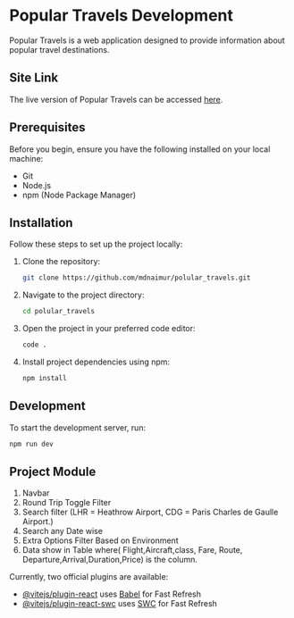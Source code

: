 # Popular Travels Development

Popular Travels is a web application designed to provide information about popular travel destinations.

## Site Link

The live version of Popular Travels can be accessed [here](https://populartravel12345.netlify.app/).

## Prerequisites

Before you begin, ensure you have the following installed on your local machine:

- Git
- Node.js
- npm (Node Package Manager)

## Installation

Follow these steps to set up the project locally:

1. Clone the repository:

   ```bash
   git clone https://github.com/mdnaimur/polular_travels.git
   ```

2. Navigate to the project directory:

   ```bash
   cd polular_travels
   ```

3. Open the project in your preferred code editor:

   ```bash
   code .
   ```

4. Install project dependencies using npm:

   ```bash
   npm install
   ```

## Development

To start the development server, run:

```bash
npm run dev
```

## Project Module

1.  Navbar
2.  Round Trip Toggle Filter
3.  Search filter (LHR = Heathrow Airport, CDG = Paris Charles de Gaulle Airport.)
4.  Search any Date wise
5.  Extra Options Filter Based on Environment
6.  Data show in Table where( Flight,Aircraft,class, Fare, Route, Departure,Arrival,Duration,Price) is the column.

Currently, two official plugins are available:

- [@vitejs/plugin-react](https://github.com/vitejs/vite-plugin-react/blob/main/packages/plugin-react/README.md) uses [Babel](https://babeljs.io/) for Fast Refresh
- [@vitejs/plugin-react-swc](https://github.com/vitejs/vite-plugin-react-swc) uses [SWC](https://swc.rs/) for Fast Refresh
